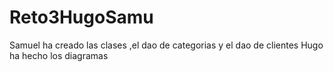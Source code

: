 # Reto3HugoSamu
Samuel ha creado las clases ,el dao de categorias y el dao de clientes
Hugo ha hecho los diagramas
